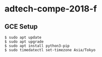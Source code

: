 # adtech-compe-2018-f

## GCE Setup
```
$ sudo apt update
$ sudo apt upgrade
$ sudo apt install python3-pip
$ sudo timedatectl set-timezone Asia/Tokyo
```
